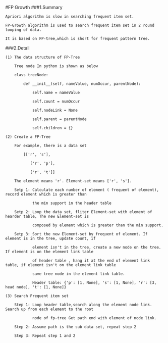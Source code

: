 #FP Growth
###1.Summary
    
    Apriori algorithm is slow in searching frequent item set.
    
    FP-Growth algorithm is used to search frequent item set in 2 round looping of data.
    
    It is based on FP-tree,which is short for frequent pattern tree.
    
###2.Detail
    
    (1) The data structure of FP-Tree 
    
        Tree node In python is shown as below
        
        class treeNode:
        
            def __init__(self, nameValue, numOccur, parentNode):
            
                self.name = nameValue
                
                self.count = numOccur
                
                self.nodeLink = None
                
                self.parent = parentNode     
                
                self.children = {} 
                
    (2) Create a FP-Tree
    
        For example, there is a data set
        
            [['r', 's'],
            
               ['r', 'p'],
               
               ['r', 't']]
        
        The element means 'r'. Element-set means ['r', 's'].
        
        Setp 1: Calculate each number of element ( frequent of element), record element which is greater than 
        
                the min support in the header table
        
        Setp 2: Loop the data set, fliter Element-set with element of hearder table, The new Element-set is 
        
                composed by element which is greater than the min support.
                
        Setp 3: Sort the new Element-set by frequent of element. If element is in the tree, update count, if
        
                element isn't in the tree, create a new node on the tree. If element is on the element link table 
                
                of header table , hang it at the end of element link table, if element isn't on the element link table 
                
                save tree node in the element link table.
                
                Header table: {'p': [1, None], 's': [1, None], 'r': [3, head node], 't': [1, None]}
                
    (3) Search Frequent item set
        
        Step 1: Loop header table,search along the element node link. Search up from each element to the root 
        
                node of fp-tree Get path end with element of node link.
        
        Step 2: Assume path is the sub data set, repeat step 2 
        
        Step 3: Repeat step 1 and 2
